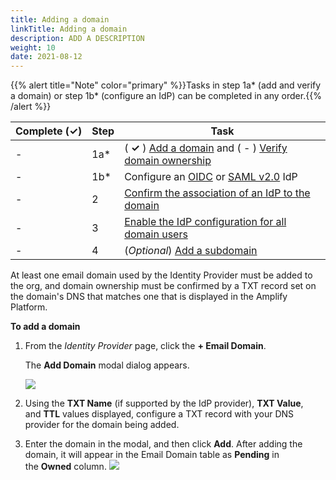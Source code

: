 ```yaml
---
title: Adding a domain
linkTitle: Adding a domain
description: ADD A DESCRIPTION
weight: 10
date: 2021-08-12
---
```


{{% alert title="Note" color="primary" %}}Tasks in step 1a\* (add and verify a domain) or step 1b\* (configure an IdP) can be completed in any order.{{% /alert %}}

| Complete (**✓)** | Step | Task |
| --- | --- | --- |
| \- | 1a\* | ( **✓** ) [Add a domain](#) and ( - ) [Verify domain ownership](/docs/management_guide/configuring_and_managing_identity_providers_idps/managing_domains/verifying_domain_ownership/) |
| \- | 1b\* | Configure an [OIDC](/docs/management_guide/configuring_and_managing_identity_providers_idps/managing_identity_provider_configuration/configuring_an_openid_connect_oidc_idp/) or [SAML v2.0](/docs/management_guide/configuring_and_managing_identity_providers_idps/managing_identity_provider_configuration/configuring_a_saml_v2.0_idp/) IdP |
| \- | 2 | [Confirm the association of an IdP to the domain](/docs/management_guide/configuring_and_managing_identity_providers_idps/enabling_the_identity_provider_configuration/confirming_the_association_of_an_idp_to_the_domain/) |
| \- | 3 | [Enable the IdP configuration for all domain users](/docs/management_guide/configuring_and_managing_identity_providers_idps/enabling_the_identity_provider_configuration/) |
| \- | 4 | (_Optional_) [Add a subdomain](/docs/management_guide/configuring_and_managing_identity_providers_idps/managing_domains/adding_a_subdomain/) |

At least one email domain used by the Identity Provider must be added to the org, and domain ownership must be confirmed by a TXT record set on the domain's DNS that matches one that is displayed in the Amplify Platform.

**To add a domain**

1. From the _Identity Provider_ page, click the **\+ Email Domain**.

    The **Add Domain** modal dialog appears.

    ![](/Images/domain_add.png)
2. Using the **TXT Name** (if supported by the IdP provider), **TXT Value**, and **TTL** values displayed, configure a TXT record with your DNS provider for the domain being added.
3. Enter the domain in the modal, and then click **Add**. After adding the domain, it will appear in the Email Domain table as **Pending** in the **Owned** column.
    ![](/Images/domain_check_txt_dropdown.png)
